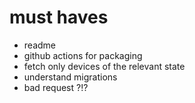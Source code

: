# must haves
- readme
- github actions for packaging
- fetch only devices of the relevant state
- understand migrations
- bad request ?!?
